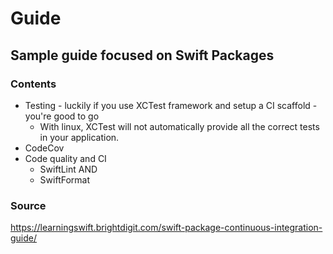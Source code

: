 # Guide


## Sample guide focused on Swift Packages

### Contents
* Testing - luckily if you use XCTest framework and setup a CI scaffold - you're good to go
	* With linux, XCTest will not automatically provide all the correct tests in your application.
* CodeCov
* Code quality and CI
	* SwiftLint AND
	* SwiftFormat



### Source
https://learningswift.brightdigit.com/swift-package-continuous-integration-guide/

